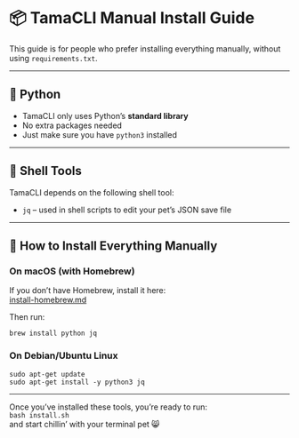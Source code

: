 # 📦 TamaCLI Manual Install Guide

This guide is for people who prefer installing everything manually, without using ``requirements.txt``.

---

## 🐍 Python

- TamaCLI only uses Python’s **standard library**
- No extra packages needed
- Just make sure you have ``python3`` installed

---

## 🐚 Shell Tools

TamaCLI depends on the following shell tool:

- ``jq`` – used in shell scripts to edit your pet’s JSON save file

---

## 🔧 How to Install Everything Manually

### On macOS (with Homebrew)

If you don’t have Homebrew, install it here:  
[install-homebrew.md](guides/install-homebrew.md)

Then run:

``brew install python jq``

### On Debian/Ubuntu Linux

``sudo apt-get update``  
``sudo apt-get install -y python3 jq``

---

Once you’ve installed these tools, you’re ready to run:  
``bash install.sh``  
and start chillin’ with your terminal pet 😸